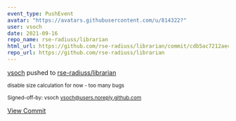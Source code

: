 ```yaml
---
event_type: PushEvent
avatar: "https://avatars.githubusercontent.com/u/814322?"
user: vsoch
date: 2021-09-16
repo_name: rse-radiuss/librarian
html_url: https://github.com/rse-radiuss/librarian/commit/cdb5ac7212aecdf07bdd15674a25d602cf809909
repo_url: https://github.com/rse-radiuss/librarian
---
```


<a href='https://github.com/vsoch' target='_blank'>vsoch</a> pushed to <a href='https://github.com/rse-radiuss/librarian' target='_blank'>rse-radiuss/librarian</a>

<small>disable size calculation for now - too many bugs

Signed-off-by: vsoch <vsoch@users.noreply.github.com></small>

<a href='https://github.com/rse-radiuss/librarian/commit/cdb5ac7212aecdf07bdd15674a25d602cf809909' target='_blank'>View Commit</a>